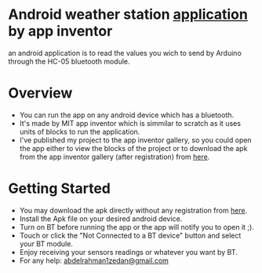 # Android weather station [application](https://goo.gl/xUc9Ft) by app inventor 
 an android application is to read the values you wich to send by Arduino through the HC-05 bluetooth module. 
 # Overview
 - You can run the app on any android device which has a bluetooth.
 - It's made by MIT app inventor which is simmilar to scratch as it uses units of blocks to run the application.
 - I've published my project to the app inventor gallery, so you could open the app either to view the blocks of the project or to download the apk from the app inventor gallery (after registration) from [here]( ai2.appinventor.mit.edu/?galleryId=6308018557550592).
 
 # Getting Started
 - You may download the apk directly without any registration from [here](https://goo.gl/xUc9Ft).
 - Install the Apk file on your desired android device.
 - Turn on BT before running the app or the app will notify you to open it ;).
 - Touch or click the "Not Connected to a BT device" button and select your BT module.
 - Enjoy receiving your sensors readings or whatever you want by BT.
 - For any help: abdelrahman1zedan@gmail.com
